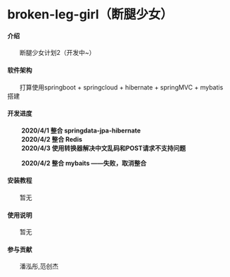 # broken-leg-girl（断腿少女）

#### 介绍
  &emsp;&emsp;断腿少女计划2（开发中~）  

#### 软件架构
  &emsp;&emsp;打算使用springboot + springcloud + hibernate + springMVC + mybatis搭建

#### 开发进度
  &emsp;&emsp; **2020/4/1 整合 springdata-jpa-hibernate**  
  &emsp;&emsp; **2020/4/2 整合 Redis**  
  &emsp;&emsp; **2020/4/3 使用转换器解决中文乱码和POST请求不支持问题** 

  &emsp;&emsp; **2020/4/2 整合 mybaits ——失败，取消整合** 

#### 安装教程
  &emsp;&emsp;暂无

#### 使用说明

  &emsp;&emsp;暂无

#### 参与贡献

  &emsp;&emsp;潘泓彤,范创杰
